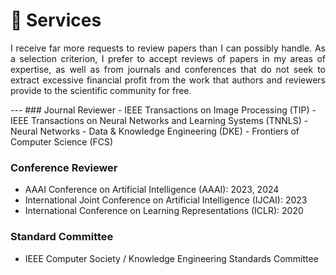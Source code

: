 
# 📖 Services
 <p style="text-align:justify; text-justify:inter-ideograph;">I receive far more requests to review papers than I can possibly handle. As a selection criterion, I prefer to accept reviews of papers in my areas of expertise, as well as from journals and conferences that do not seek to extract excessive financial profit from the work that authors and reviewers provide to the scientific community for free.</p>
---
### Journal Reviewer
- IEEE Transactions on Image Processing (TIP)
- IEEE Transactions on Neural Networks and Learning Systems (TNNLS)
- Neural Networks 
- Data &amp; Knowledge Engineering (DKE)
- Frontiers of Computer Science (FCS)

### Conference Reviewer
- AAAI Conference on Artificial Intelligence (AAAI): 2023, 2024
- International Joint Conference on Artificial Intelligence (IJCAI): 2023
- International Conference on Learning Representations (ICLR): 2020

### Standard Committee
- IEEE Computer Society / Knowledge Engineering Standards Committee
